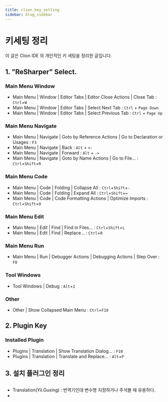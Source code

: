 ```yaml
---
title: clion_key_setting
sidebar: blog_sidebar
---
```


# 키세팅 정리

이 글은 Clion IDE 의 개인적인 키 세팅을 정리한 글입니다.

## 1. "ReSharper" Select.

### Main Menu Window

- Main Menu | Window | Editor Tabs | Editor Close Actions | Close Tab : `Ctrl`+`W`
- Main Menu | Window | Editor Tabs | Select Next Tab : `Ctrl` + `Page Down`
- Main Menu | Window | Editor Tabs | Select Previous Tab : `Ctrl` + `Page Up`

### Main Menu Navigate

- Main Menu | Navigate | Goto by Reference Actions | Go to Declaration or Usages : `F3`
- Main Menu | Navigate | Back : `Alt` + `<-`
- Main Menu | Navigate | Forward : `Alt` + `->`
- Main Menu | Navigate | Goto by Name Actions | Go to File... : `Ctrl`+`Shift`+`R`

### Main Menu Code

- Main Menu | Code | Folding | Collapse All : `Ctrl`+`Shift`+`-`
- Main Menu | Code | Folding | Expand All : `Ctrl`+`Shift`+`=`
- Main Menu | Code | Code Formatting Actions | Optimize Imports : `Ctrl`+`Shift`+`O`

### Main Menu Edit

- Main Menu | Edit | Find | Find in Files… : `Ctrl`+`Shift`+`L`
- Main Menu | Edit | Find | Replace... : `Ctrl`+`R`

### Main Menu Run

- Main Menu | Run | Debugger Actions | Debugging Actions | Step Over : `F8`

### Tool Windows

- Tool Windows | Debug : `Alt`+`2`

### Other

- Other | Show Collapsed Main Menu : `Ctrl`+`F10`

## 2. Plugin Key

### Installed Plugin

- Plugins | Translation | Show Translation Dialog... : `F10`
- Plugins | Translation | Translate and Replace... : `Alt`+`P`


## 3. 설치 플러그인 정리

## 
- Translation(Yii.Guxing) : 번역기인데 변수명 지정하거나 주석볼 때 유용하다.
- 